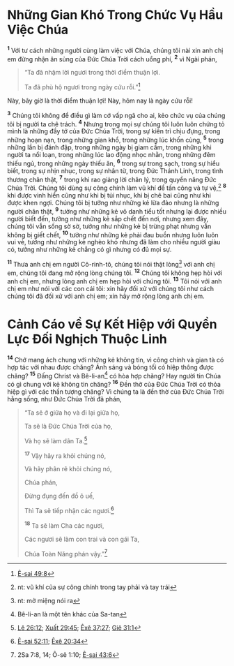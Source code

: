 # Những Gian Khó Trong Chức Vụ Hầu Việc Chúa
<sup><b>1</b></sup> Với tư cách những người cùng làm việc với Chúa, chúng tôi nài xin anh chị em đừng nhận ân sủng của Ðức Chúa Trời cách uổng phí, <sup><b>2</b></sup> vì Ngài phán,

> “Ta đã nhậm lời ngươi trong thời điểm thuận lợi.
> 
> Ta đã phù hộ ngươi trong ngày cứu rỗi.”[^1@-4dd5e9c7-171b-45ca-8ac2-54a561133bc9]

Này, bây giờ là thời điểm thuận lợi! Này, hôm nay là ngày cứu rỗi!

<sup><b>3</b></sup> Chúng tôi không để điều gì làm cớ vấp ngã cho ai, kẻo chức vụ của chúng tôi bị người ta chê trách. <sup><b>4</b></sup> Nhưng trong mọi sự chúng tôi luôn luôn chứng tỏ mình là những đầy tớ của Ðức Chúa Trời, trong sự kiên trì chịu đựng, trong những hoạn nạn, trong những gian khổ, trong những lúc khốn cùng, <sup><b>5</b></sup> trong những lần bị đánh đập, trong những ngày bị giam cầm, trong những khi người ta nổi loạn, trong những lúc lao động nhọc nhằn, trong những đêm thiếu ngủ, trong những ngày thiếu ăn, <sup><b>6</b></sup> trong sự trong sạch, trong sự hiểu biết, trong sự nhịn nhục, trong sự nhân từ, trong Ðức Thánh Linh, trong tình thương chân thật, <sup><b>7</b></sup> trong khi rao giảng lời chân lý, trong quyền năng Ðức Chúa Trời. Chúng tôi dùng sự công chính làm vũ khí để tấn công và tự vệ,[^1-4dd5e9c7-171b-45ca-8ac2-54a561133bc9] <sup><b>8</b></sup> khi được vinh hiển cũng như khi bị tủi nhục, khi bị chê bai cũng như khi được khen ngợi. Chúng tôi bị tưởng như những kẻ lừa đảo nhưng là những người chân thật, <sup><b>9</b></sup> tưởng như những kẻ vô danh tiểu tốt nhưng lại được nhiều người biết đến, tưởng như những kẻ sắp chết đến nơi, nhưng xem đây, chúng tôi vẫn sống sờ sờ, tưởng như những kẻ bị trừng phạt nhưng vẫn không bị giết chết, <sup><b>10</b></sup> tưởng như những kẻ phải đau buồn nhưng luôn luôn vui vẻ, tưởng như những kẻ nghèo khó nhưng đã làm cho nhiều người giàu có, tưởng như những kẻ chẳng có gì nhưng có đủ mọi sự.

<sup><b>11</b></sup> Thưa anh chị em người Cô-rinh-tô, chúng tôi nói thật lòng[^2-4dd5e9c7-171b-45ca-8ac2-54a561133bc9] với anh chị em, chúng tôi đang mở rộng lòng chúng tôi. <sup><b>12</b></sup> Chúng tôi không hẹp hòi với anh chị em, nhưng lòng anh chị em hẹp hòi với chúng tôi. <sup><b>13</b></sup> Tôi nói với anh chị em như nói với các con cái tôi: xin hãy đối xử với chúng tôi như cách chúng tôi đã đối xử với anh chị em; xin hãy mở rộng lòng anh chị em.

# Cảnh Cáo về Sự Kết Hiệp với Quyền Lực Ðối Nghịch Thuộc Linh
<sup><b>14</b></sup> Chớ mang ách chung với những kẻ không tin, vì công chính và gian tà có hợp tác với nhau được chăng? Ánh sáng và bóng tối có hiệp thông được chăng? <sup><b>15</b></sup> Ðấng Christ và Bê-li-an[^3-4dd5e9c7-171b-45ca-8ac2-54a561133bc9] có hòa hợp chăng? Hay người tin Chúa có gì chung với kẻ không tin chăng? <sup><b>16</b></sup> Ðền thờ của Ðức Chúa Trời có thỏa hiệp gì với các thần tượng chăng? Vì chúng ta là đền thờ của Ðức Chúa Trời hằng sống, như Ðức Chúa Trời đã phán,

> “Ta sẽ ở giữa họ và đi lại giữa họ,
> 
> Ta sẽ là Ðức Chúa Trời của họ,
> 
> Và họ sẽ làm dân Ta.[^2@-4dd5e9c7-171b-45ca-8ac2-54a561133bc9]
> 
> <sup><b>17</b></sup> Vậy hãy ra khỏi chúng nó,
> 
> Và hãy phân rẽ khỏi chúng nó,
> 
> Chúa phán,
> 
> Ðừng đụng đến đồ ô uế,
> 
> Thì Ta sẽ tiếp nhận các ngươi.[^3@-4dd5e9c7-171b-45ca-8ac2-54a561133bc9]
> 
> <sup><b>18</b></sup> Ta sẽ làm Cha các ngươi,
> 
> Các ngươi sẽ làm con trai và con gái Ta,
> 
> Chúa Toàn Năng phán vậy.”[^4@-4dd5e9c7-171b-45ca-8ac2-54a561133bc9]

[^1-4dd5e9c7-171b-45ca-8ac2-54a561133bc9]: nt: vũ khí của sự công chính trong tay phải và tay trái
[^2-4dd5e9c7-171b-45ca-8ac2-54a561133bc9]: nt: mở miệng nói ra
[^3-4dd5e9c7-171b-45ca-8ac2-54a561133bc9]: Bê-li-an là một tên khác của Sa-tan
[^1@-4dd5e9c7-171b-45ca-8ac2-54a561133bc9]: [Ê-sai 49:8](/passage/?search=Isa.49.8\&version=BD2011)
[^2@-4dd5e9c7-171b-45ca-8ac2-54a561133bc9]: [Lê 26:12](/passage/?search=Lev.26.12\&version=BD2011); [Xuất 29:45](/passage/?search=Exod.29.45\&version=BD2011); [Êxê 37:27](/passage/?search=Ezek.37.27\&version=BD2011); [Giê 31:1](/passage/?search=Jer.31.1\&version=BD2011)
[^3@-4dd5e9c7-171b-45ca-8ac2-54a561133bc9]: [Ê-sai 52:11](/passage/?search=Isa.52.11\&version=BD2011); [Êxê 20:34](/passage/?search=Ezek.20.34\&version=BD2011)
[^4@-4dd5e9c7-171b-45ca-8ac2-54a561133bc9]: 2Sa 7:8, 14; Ô-sê 1:10; [Ê-sai 43:6](/passage/?search=Isa.43.6\&version=BD2011)